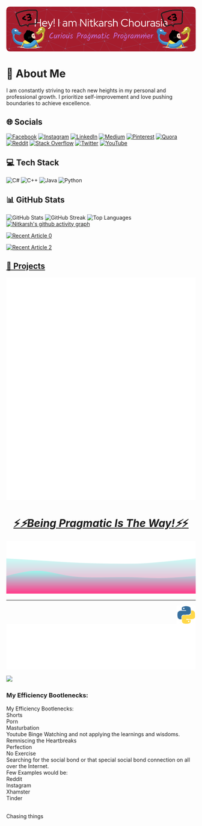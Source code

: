 ![Header Image](assets/github-header-image(8).png)



<!--
<p align="center">
        <img src="https://raw.githubusercontent.com/NitkarshChourasia/NitkarshChourasia/main/assets/hello-animated-color-scheme.svg" alt="Github Stats" />
</p>
-->
<!-- Can I add all this data into this svg file above???!, I want to add it. -->


<!-- Add your introduction or personal statement here -->
# 💫 About Me
I am constantly striving to reach new heights in my personal and professional growth. I prioritize self-improvement and love pushing boundaries to achieve excellence.

<!-- Add links to your CV, resume, project details, and skills -->
## 🌐 Socials
[![Facebook](https://img.shields.io/badge/Facebook-%231877F2.svg?logo=Facebook&logoColor=white)](https://www.facebook.com/nitkarsh.chourasia.3/)
[![Instagram](https://img.shields.io/badge/Instagram-%23E4405F.svg?logo=Instagram&logoColor=white)](https://www.instagram.com/nitkarsh.chourasia/)
[![LinkedIn](https://img.shields.io/badge/LinkedIn-%230077B5.svg?logo=linkedin&logoColor=white)](https://www.linkedin.com/in/nitkarsh-chourasia-a32a21218/)
[![Medium](https://img.shields.io/badge/Medium-12100E?logo=medium&logoColor=white)](https://medium.com/@playnitkarsh)
[![Pinterest](https://img.shields.io/badge/Pinterest-%23E60023.svg?logo=Pinterest&logoColor=white)](https://pinterest.com/NitkarshChourasia/)
[![Quora](https://img.shields.io/badge/Quora-%23B92B27.svg?logo=Quora&logoColor=white)](https://www.quora.com/profile/Nitkarsh-Chourasia-1)
[![Reddit](https://img.shields.io/badge/Reddit-%23FF4500.svg?logo=Reddit&logoColor=white)](https://www.reddit.com/user/NitkarshC)
[![Stack Overflow](https://img.shields.io/badge/-Stackoverflow-FE7A16?logo=stack-overflow&logoColor=white)](https://stackoverflow.com/users/16444659/nitkarsh-chourasia)
[![Twitter](https://img.shields.io/badge/Twitter-%231DA1F2.svg?logo=Twitter&logoColor=white)](https://twitter.com/NitkarshC)
[![YouTube](https://img.shields.io/badge/YouTube-%23FF0000.svg?logo=YouTube&logoColor=white)](https://www.youtube.com/channel/UCjZbPEyOT2M44rN4lq98kNQ)

<!-- Add your tech stack and skills -->
## 💻 Tech Stack
![C#](https://img.shields.io/badge/c%23-%23239120.svg?style=for-the-badge&logo=c-sharp&logoColor=white)
![C++](https://img.shields.io/badge/c++-%2300599C.svg?style=for-the-badge&logo=c%2B%2B&logoColor=white)
![Java](https://img.shields.io/badge/java-%23ED8B00.svg?style=for-the-badge&logo=java&logoColor=white)
![Python](https://img.shields.io/badge/python-3670A0?style=for-the-badge&logo=python&logoColor=ffdd54)
<!-- Add more badges for the technologies you work with -->

<!-- Add your GitHub stats and top languages -->
## 📊 GitHub Stats
![GitHub Stats](https://github-readme-stats.vercel.app/api?username=NitkarshChourasia&theme=highcontrast&hide_border=false&include_all_commits=true&count_private=false)
![GitHub Streak](https://github-readme-streak-stats.herokuapp.com/?user=NitkarshChourasia&theme=highcontrast&hide_border=false)
![Top Languages](https://github-readme-stats.vercel.app/api/top-langs/?username=NitkarshChourasia&theme=highcontrast&hide_border=false&include_all_commits=true&count_private=false&layout=compact)
[![Nitkarsh's github activity graph](https://github-readme-activity-graph.vercel.app/graph?username=NitkarshChourasia&theme=chartreuse-dark)](https://github.com/NitkarshChourasia/github-readme-activity-graph)

<!-- My medium blogs -->
 <a target="_blank" href="https://github-readme-medium-recent-article.vercel.app/medium/@playnitkarsh/0"><img src="https://github-readme-medium-recent-article.vercel.app/medium/@playnitkarsh/0" alt="Recent Article 0"> 

<a target="_blank" href="https://github-readme-medium-recent-article.vercel.app/medium/@playnitkarsh/1"><img src="https://github-readme-medium-recent-article.vercel.app/medium/@playnitkarsh/1" alt="Recent Article 2"> 

<!-- Add your project details -->
## 🚀 Projects
<!-- Add details about your projects, such as descriptions, technologies used, and links to repositories or project pages -->

<!-- Add any additional sections or content you want -->

<!-- Add your own closing message -->
<!--
## Hello

![Visitor Count](https://profile-counter.glitch.me/NitkarshChourasia/count.svg)

## Hello

[![Visitor's Count](https://visitcount.itsvg.in/api?id=NitkarshChourasia&icon=7&color=0)](https://visitcount.itsvg.in)

## Hello

[![](https://visitcount.itsvg.in/api?id=NitkarshChourasia&icon=7&color=0)](https://visitcount.itsvg.in)

## Hello

[![](https://visitcount.itsvg.in/api?id=NitkarshChourasia&label=Profile%20Views&color=0&icon=7&pretty=false)](https://visitcount.itsvg.in)

## Hello

[![](https://visitcount.itsvg.in/api?id=NitkarshChourasia&icon=7&color=0)](https://visitcount.itsvg.in)

## Hello
-->

<!-- Made with ❤️ Nitkarsh -->

<!-- Add any attribution or credits if needed -->
<!-- Made with ❤️ by Nitkarsh -->

<p align="center">
        <img src="https://raw.githubusercontent.com/NitkarshChourasia/NitkarshChourasia/main/my_introduction.svg" alt="Github Stats" />
</p>

<h1 align='center'>⚡️<i>⚡️Being Pragmatic Is The Way!⚡️</i>⚡️</h1>

<!--
<p align="center">
        <img src="https://raw.githubusercontent.com/NitkarshChourasia/NitkarshChourasia/main/Bottom.svg" alt="Github Stats" />
</p>

--- 
-->


<p align="center">
        <img src="https://raw.githubusercontent.com/NitkarshChourasia/NitkarshChourasia/main/assets/animated-wave.svg" alt="Github Stats" />
</p>


---






<!-- Add your https://nitkarshchourasia.github.io/ link to every other clickables. -->


<!-- Use HTML <img> tag to set the width while maintaining aspect ratio -->

<img src="gifs_files/gip123hy.gif" alt="python_gif_symbol" width="50" style="float: right;">

<!-- Add any other text or content below the image -->


<!--### Some Meme's-->
<img height="120" alt="Thanks for visiting my profile" width="100%" src="marquee.svg" />
<!-- View count -->

[![](https://visitcount.itsvg.in/api?id=NitkarshChourasia&label=Profile%20Views&color=0&icon=7&pretty=false)](https://nitkarshchourasia.github.io/)

<!-- End of document -->

### My Efficiency Bootlenecks:

My Efficiency Bootlenecks:  
Shorts<br/>
Porn<br/>
Masturbation<br/>
Youtube Binge Watching and not applying the learnings and wisdoms.<br/>
Remniscing the Heartbreaks<br/>
Perfection<br/>
No Exercise<br/>
Searching for the social bond or that special social bond connection on all over the Internet.<br/>
        Few Examples would be:<br/>
                Reddit<br/>
                Instagram<br/>
                Xhamster<br/>
                Tinder<br/><br/>
                
Chasing things  <br/>


<!-- Finally End of Document -->
